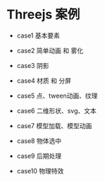 # Threejs 案例

* case1 基本要素

* case2 简单动画 和 雾化

* case3 阴影

* case4 材质 和 分屏

* case5 点、tween动画、纹理

* case6 二维形状、svg、文本

* case7 模型加载、模型动画

* case8 物体选中

* case9 后期处理

* case10 物理特效